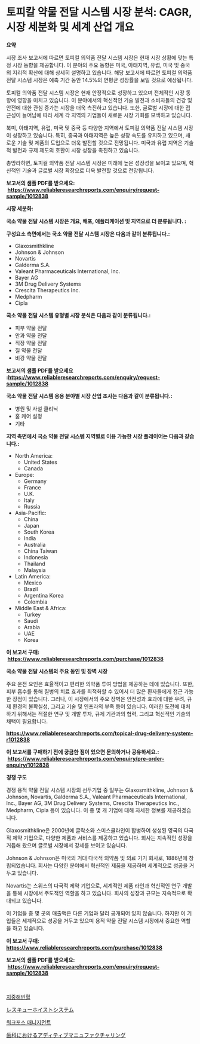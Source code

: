 <p><h1>토피칼 약물 전달 시스템 시장 분석: CAGR, 시장 세분화 및 세계 산업 개요</h1></p><p><strong>요약</strong></p>
<p><p>시장 조사 보고서에 따르면 토피컬 의약품 전달 시스템 시장은 현재 시장 상황에 맞는 특정 시장 동향을 제공합니다. 이 분야의 주요 동향은 미국, 아태지역, 유럽, 미국 및 중국의 지리적 확산에 대해 상세히 설명하고 있습니다. 해당 보고서에 따르면 토피컬 의약품 전달 시스템 시장은 예측 기간 동안 14.5%의 연평균 성장률을 보일 것으로 예상됩니다.</p><p>토피컬 의약품 전달 시스템 시장은 현재 안정적으로 성장하고 있으며 전체적인 시장 동향에 영향을 미치고 있습니다. 이 분야에서의 혁신적인 기술 발전과 소비자들의 건강 및 안전에 대한 관심 증가는 시장을 더욱 촉진하고 있습니다. 또한, 글로벌 시장에 대한 접근성이 늘어남에 따라 세계 각 지역의 기업들이 새로운 시장 기회를 모색하고 있습니다.</p><p>북미, 아태지역, 유럽, 미국 및 중국 등 다양한 지역에서 토피컬 의약품 전달 시스템 시장이 성장하고 있습니다. 특히, 중국과 아태지역은 높은 성장 속도를 유지하고 있으며, 새로운 기술 및 제품의 도입으로 더욱 발전할 것으로 전망됩니다. 미국과 유럽 지역은 기술적 발전과 규제 제도의 호환이 시장 성장을 촉진하고 있습니다.</p><p>총망라하면, 토피컬 의약품 전달 시스템 시장은 미래에 높은 성장성을 보이고 있으며, 혁신적인 기술과 글로벌 시장 확장으로 더욱 발전할 것으로 전망됩니다.</p></p>
<p><strong>보고서의 샘플 PDF를 받으세요: &nbsp;<a href="https://www.reliableresearchreports.com/enquiry/request-sample/1012838">https://www.reliableresearchreports.com/enquiry/request-sample/1012838</a></strong></p>
<p><strong>시장 세분화:</strong></p>
<p><strong> 국소 약물 전달 시스템 시장은 개요, 배포, 애플리케이션 및 지역으로 더 분류됩니다. :</strong></p>
<p><strong>구성요소 측면에서는 국소 약물 전달 시스템 시장은 다음과 같이 분류됩니다.:</strong></p>
<p><ul><li>Glaxosmithkline</li><li>Johnson & Johnson</li><li>Novartis</li><li>Galderma S.A.</li><li>Valeant Pharmaceuticals International, Inc.</li><li>Bayer AG</li><li>3M Drug Delivery Systems</li><li>Crescita Therapeutics Inc.</li><li>Medpharm</li><li>Cipla</li></ul></p>
<p><strong> 국소 약물 전달 시스템 유형별 시장 분석은 다음과 같이 분류됩니다.:</strong></p>
<p><ul><li>피부 약물 전달</li><li>안과 약물 전달</li><li>직장 약물 전달</li><li>질 약물 전달</li><li>비강 약물 전달</li></ul></p>
<p><strong>보고서의 샘플 PDF를 받으세요 :<a href="https://www.reliableresearchreports.com/enquiry/request-sample/1012838">https://www.reliableresearchreports.com/enquiry/request-sample/1012838</a></strong></p>
<p><strong> 국소 약물 전달 시스템 응용 분야별 시장 산업 조사는 다음과 같이 분류됩니다.:</strong></p>
<p><ul><li>병원 및 사설 클리닉</li><li>홈 케어 설정</li><li>기타</li></ul></p>
<p><strong>지역 측면에서 국소 약물 전달 시스템 지역별로 이용 가능한 시장 플레이어는 다음과 같습니다.:</strong></p>
<p><ul>
    <li>
        North America:
        <ul>
            <li>United States</li>
            <li>Canada</li>
        </ul>
    </li>
    <li>
        Europe:
        <ul>
            <li>Germany</li>
            <li>France</li>
            <li>U.K.</li>
            <li>Italy</li>
            <li>Russia</li>
        </ul>
    </li>
    <li>
        Asia-Pacific:
        <ul>
            <li>China</li>
            <li>Japan</li>
            <li>South Korea</li>
            <li>India</li>
            <li>Australia</li>
            <li>China Taiwan</li>
            <li>Indonesia</li>
            <li>Thailand</li>
            <li>Malaysia</li>
        </ul>
    </li>
    <li>
        Latin America:
        <ul>
            <li>Mexico</li>
            <li>Brazil</li>
            <li>Argentina Korea</li>
            <li>Colombia</li>
        </ul>
    </li>
    <li>
        Middle East & Africa:
        <ul>
            <li>Turkey</li>
            <li>Saudi</li>
            <li>Arabia</li>
            <li>UAE</li>
            <li>Korea</li>
        </ul>
    </li>
    </ul></p>
<p><strong>이 보고서 구매: &nbsp;<a href="https://www.reliableresearchreports.com/purchase/1012838">https://www.reliableresearchreports.com/purchase/1012838</a></strong></p>
<p><strong>국소 약물 전달 시스템의 주요 동인 및 장벽 시장</strong></p>
<p><p>주요 운전 요인은 효율적이고 편리한 의약품 투여 방법을 제공하는 데에 있습니다. 또한, 피부 흡수를 통해 질병의 치료 효과를 최적화할 수 있어서 더 많은 환자들에게 접근 가능한 장점이 있습니다. 그러나, 이 시장에서의 주요 장벽은 안전성과 효과에 대한 우려, 규제 환경의 불확실성, 그리고 기술 및 인프라의 부족 등이 있습니다. 이러한 도전에 대처하기 위해서는 적절한 연구 및 개발 투자, 규제 기관과의 협력, 그리고 혁신적인 기술의 채택이 필요합니다.</p></p>
<p><strong><a href="https://www.reliableresearchreports.com/topical-drug-delivery-system-r1012838">https://www.reliableresearchreports.com/topical-drug-delivery-system-r1012838</a></strong></p>
<p><strong>이 보고서를 구매하기 전에 궁금한 점이 있으면 문의하거나 공유하세요.: &nbsp;<a href="https://www.reliableresearchreports.com/enquiry/pre-order-enquiry/1012838">https://www.reliableresearchreports.com/enquiry/pre-order-enquiry/1012838</a></strong></p>
<p><strong>경쟁 구도</strong></p>
<p><p>경쟁 용적 약물 전달 시스템 시장의 선두기업 중 일부는 Glaxosmithkline, Johnson & Johnson, Novartis, Galderma S.A., Valeant Pharmaceuticals International, Inc., Bayer AG, 3M Drug Delivery Systems, Crescita Therapeutics Inc., Medpharm, Cipla 등이 있습니다. 이 중 몇 개 기업에 대해 자세한 정보를 제공하겠습니다.</p><p>Glaxosmithkline은 2000년에 글락소와 스미스클라인이 합병하여 생성된 영국의 다국적 제약 기업으로, 다양한 제품과 서비스를 제공하고 있습니다. 회사는 지속적인 성장을 거듭해 왔으며 글로벌 시장에서 강세를 보이고 있습니다.</p><p>Johnson & Johnson은 미국의 거대 다국적 의약품 및 의료 기기 회사로, 1886년에 창립되었습니다. 회사는 다양한 분야에서 혁신적인 제품을 제공하며 세계적으로 성공을 거두고 있습니다.</p><p>Novartis는 스위스의 다국적 제약 기업으로, 세계적인 제품 라인과 혁신적인 연구 개발을 통해 시장에서 주도적인 역할을 하고 있습니다. 회사의 성장과 규모는 지속적으로 확대되고 있습니다.</p><p>이 기업들 중 몇 곳의 매출액은 다른 기업과 달리 공개되어 있지 않습니다. 하지만 이 기업들은 세계적으로 성공을 거두고 있으며 용적 약물 전달 시스템 시장에서 중요한 역할을 하고 있습니다.</p></p>
<p><strong>이 보고서 구매: &nbsp; <a href="https://www.reliableresearchreports.com/purchase/1012838">https://www.reliableresearchreports.com/purchase/1012838</a></strong></p>
<p><strong>보고서의 샘플 PDF를 받으세요: &nbsp;<a href="https://www.reliableresearchreports.com/enquiry/request-sample/1012838">https://www.reliableresearchreports.com/enquiry/request-sample/1012838</a></strong><strong></strong></p>
<p>&nbsp;</p>
<p><p><a href="https://medium.com/@abelusikowski95672023/%ED%83%88%EB%9D%BC%EC%8A%88%EB%AF%B8%EC%95%84-%EC%8B%9C%EC%9E%A5-2031%EB%85%84%EA%B9%8C%EC%A7%80-%EC%84%B1%EA%B3%B5%EC%A0%81%EC%9D%B8-%EB%B9%84%EC%A6%88%EB%8B%88%EC%8A%A4-%EC%A0%84%EB%9E%B5%EC%9D%84-%EC%9C%84%ED%95%9C-%ED%95%B5%EC%8B%AC-%EC%9A%94%EC%86%8C-4f548d982262">지중해빈혈</a></p><p><a href="https://medium.com/@twiladurgan2023/%E6%95%91%E5%8A%A9%E3%83%9B%E3%82%A4%E3%82%B9%E3%83%88%E3%82%B7%E3%82%B9%E3%83%86%E3%83%A0%E5%B8%82%E5%A0%B4-2031%E5%B9%B4%E3%81%BE%E3%81%A7%E3%81%AE%E3%83%88%E3%83%AC%E3%83%B3%E3%83%89-%E4%BA%88%E6%B8%AC-%E7%AB%B6%E4%BA%89%E5%88%86%E6%9E%90-34a3ae2e35c8">レスキューホイストシステム</a></p><p><a href="https://medium.com/@marchall15/%EA%B7%BC%EB%A1%9C%EC%9E%90-%EA%B4%80%EB%A6%AC-%EC%8B%9C%EC%9E%A5-%EA%B7%9C%EB%AA%A8-%EC%8B%9C%EC%9E%A5-%EC%A0%84%EB%A7%9D-%EB%B0%8F-%EC%8B%9C%EC%9E%A5-%EC%98%88%EC%B8%A1-2024%EB%85%84%EB%B6%80%ED%84%B0-2031%EB%85%84%EA%B9%8C%EC%A7%80-84d286880346">워크포스 매니지먼트</a></p><p><a href="https://medium.com/@stevenhuson95/%E6%AD%AF%E7%A7%91%E3%81%AB%E3%81%8A%E3%81%91%E3%82%8B%E6%B7%BB%E5%8A%A0%E8%A3%BD%E9%80%A0%E5%B8%82%E5%A0%B4-%E3%82%BF%E3%82%A4%E3%83%97-%E3%82%A2%E3%83%97%E3%83%AA%E3%82%B1%E3%83%BC%E3%82%B7%E3%83%A7%E3%83%B3-%E5%9C%B0%E7%90%86%E3%81%AB%E3%82%88%E3%82%8B%E5%8C%85%E6%8B%AC%E7%9A%84%E8%A9%95%E4%BE%A1-bdcac9a26a0d">歯科におけるアディティブマニュファクチャリング</a></p></p>
